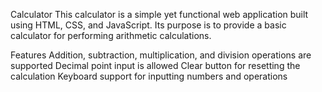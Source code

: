 Calculator
This calculator is a simple yet functional web application built using HTML, CSS, and JavaScript. Its purpose is to provide a basic calculator for performing arithmetic calculations.

Features
Addition, subtraction, multiplication, and division operations are supported Decimal point input is allowed Clear button for resetting the calculation Keyboard support for inputting numbers and operations
